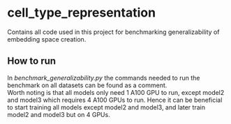 # cell_type_representation
Contains all code used in this project for benchmarking generalizability of embedding space creation.

## How to run
In *benchmark_generalizability.py* the commands needed to run the benchmark on all datasets can be found as a comment. <br> 
Worth noting is that all models only need 1 A100 GPU to run, except model2 and model3 which requires 4 A100 GPUs to run. 
Hence it can be beneficial to start training all models except model2 and model3, and later train model2 and model3 
but on 4 GPUs.
